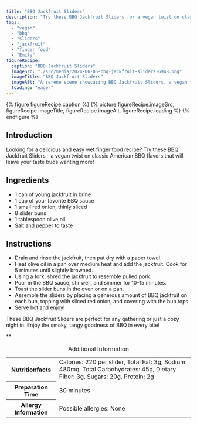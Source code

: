 ```yaml
---
title: "BBQ Jackfruit Sliders"
description: "Try these BBQ Jackfruit Sliders for a vegan twist on classic American BBQ flavors. Perfect for any gathering or cozy night in!"
tags:
  - "vegan"
  - "bbq"
  - "sliders"
  - "jackfruit"
  - "finger food"
  - "Emily"
figureRecipe: 
  caption: "BBQ Jackfruit Sliders"
  imageSrc: "./src/media/2024-06-05-bbq-jackfruit-sliders-6948.png"
  imageTitle: "BBQ Jackfruit Sliders"
  imageAlt: "A serene scene showcasing BBQ Jackfruit Sliders, a vegan twist on classic BBQ, elegantly presented on a wooden table, inviting with smoky flavors."
  loading: "eager"
---
```


{% figure figureRecipe.caption %}
{% picture figureRecipe.imageSrc, figureRecipe.imageTitle, figureRecipe.imageAlt, figureRecipe.loading %}
{% endfigure %}

## Introduction

Looking for a delicious and easy wet finger food recipe? Try these BBQ Jackfruit Sliders - a vegan twist on classic American BBQ flavors that will leave your taste buds wanting more!

## Ingredients

- 1 can of young jackfruit in brine
- 1 cup of your favorite BBQ sauce
- 1 small red onion, thinly sliced
- 8 slider buns
- 1 tablespoon olive oil
- Salt and pepper to taste

## Instructions

- Drain and rinse the jackfruit, then pat dry with a paper towel.
- Heat olive oil in a pan over medium heat and add the jackfruit. Cook for 5 minutes until slightly browned.
- Using a fork, shred the jackfruit to resemble pulled pork.
- Pour in the BBQ sauce, stir well, and simmer for 10-15 minutes.
- Toast the slider buns in the oven or on a pan.
- Assemble the sliders by placing a generous amount of BBQ jackfruit on each bun, topping with sliced red onion, and covering with the bun tops.
- Serve hot and enjoy!

These BBQ Jackfruit Sliders are perfect for any gathering or just a cozy night in. Enjoy the smoky, tangy goodness of BBQ in every bite!

**

<table><caption class='sr-only'>Additional Information</caption><tr><th>Nutritionfacts</th><td>Calories: 220 per slider, Total Fat: 3g, Sodium: 480mg, Total Carbohydrates: 45g, Dietary Fiber: 3g, Sugars: 20g, Protein: 2g&nbsp;</td></tr><tr><th>Preparation Time</th><td>30 minutes&nbsp;</td></tr><tr><th>Allergy Information</th><td>Possible allergies: None&nbsp;</td></tr></table>

